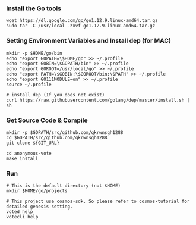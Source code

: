 ### Install the Go tools
```shell
wget https://dl.google.com/go/go1.12.9.linux-amd64.tar.gz
sudo tar -C /usr/local -zxvf go1.12.9.linux-amd64.tar.gz
```
### Setting Environment Variables and Install dep (for MAC)
```shell
mkdir -p $HOME/go/bin
echo "export GOPATH=\$HOME/go" >> ~/.profile
echo "export GOBIN=\$GOPATH/bin" >> ~/.profile
echo "export GOROOT=/usr/local/go" >> ~/.profile
echo "export PATH=\$GOBIN:\$GOROOT/bin:\$PATH" >> ~/.profile
echo "export GO111MODULE=on" >> ~/.profile
source ~/.profile

# install dep (If you does not exist)
curl https://raw.githubusercontent.com/golang/dep/master/install.sh | sh
```

### Get Source Code & Compile
```shell
mkdir -p $GOPATH/src/github.com/qkrwnsgh1288
cd $GOPATH/src/github.com/qkrwnsgh1288
git clone ${GIT_URL}

cd anonymous-vote
make install
```
### Run
```shell
# This is the default directory (not $HOME)
mkdir $HOME/go/projects

# This project use cosmos-sdk. So please refer to cosmos-tutorial for detailed genesis setting.
voted help
votecli help
```
